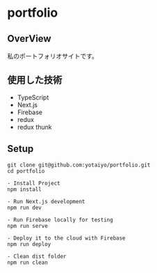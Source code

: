 # portfolio

## OverView
私のポートフォリオサイトです。  

## 使用した技術
- TypeScript
- Next.js
- Firebase
- redux
- redux thunk

## Setup

```
git clone git@github.com:yotaiyo/portfolio.git
cd portfolio

- Install Project
npm install

- Run Next.js development
npm run dev

- Run Firebase locally for testing
npm run serve

- Deploy it to the cloud with Firebase
npm run deploy

- Clean dist folder
npm run clean
```
